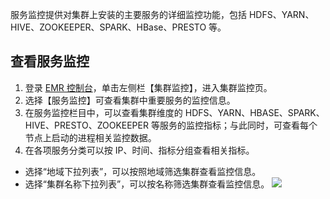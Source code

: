服务监控提供对集群上安装的主要服务的详细监控功能，包括 HDFS、YARN、HIVE、ZOOKEEPER、SPARK、HBase、PRESTO 等。
## 查看服务监控
1. 登录 [EMR 控制台](https://console.cloud.tencent.com/emr)，单击左侧栏【集群监控】，进入集群监控页。
2. 选择【服务监控】可查看集群中重要服务的监控信息。
3. 在服务监控栏目中，可以查看集群维度的 HDFS、YARN、HBASE、SPARK、HIVE、PRESTO、ZOOKEEPER 等服务的监控指标；与此同时，可查看每个节点上启动的进程相关监控数据。
4. 在各项服务分类可以按 IP、时间、指标分组查看相关指标。
 - 选择“地域下拉列表”，可以按照地域筛选集群查看监控信息。
 - 选择“集群名称下拉列表”，可以按名称筛选集群查看监控信息。
![](https://main.qcloudimg.com/raw/51d2e1ed267e17d27cf2c894cd76a27b.png)

